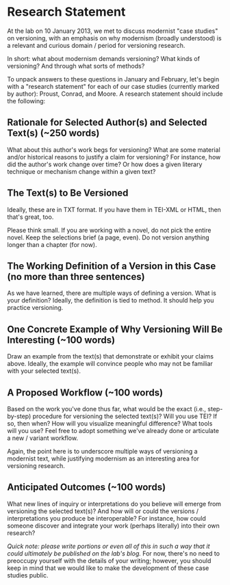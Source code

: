 # Research Statement 

At the lab on 10 January 2013, we met to discuss modernist "case studies" on versioning, with an emphasis on why modernism (broadly understood) is a relevant and curious domain / period for versioning research.  

In short: what about modernism demands versioning? What kinds of versioning? And through what sorts of methods? 

To unpack answers to these questions in January and February, let's begin with a "research statement" for each of our case studies (currently marked by author): Proust, Conrad, and Moore. A research statement should include the following: 

## Rationale for Selected Author(s) and Selected Text(s) (~250 words) 

What about this author's work begs for versioning? What are some material and/or historical reasons to justify a claim for versioning? For instance, how did the author's work change over time? Or how does a given literary technique or mechanism change within a given text? 

## The Text(s) to Be Versioned 

Ideally, these are in TXT format. If you have them in TEI-XML or HTML, then that's great, too. 

Please think small. If you are working with a novel, do not pick the entire novel. Keep the selections brief (a page, even). Do not version anything longer than a chapter (for now).  

## The Working Definition of a Version in this Case (no more than three sentences) 

As we have learned, there are multiple ways of defining a version. What is your definition? Ideally, the definition is tied to method. It should help you practice versioning.  

## One Concrete Example of Why Versioning Will Be Interesting (~100 words) 

Draw an example from the text(s) that demonstrate or exhibit your claims above. Ideally, the example will convince people who may not be familiar with your selected text(s).  

## A Proposed Workflow (~100 words) 

Based on the work you've done thus far, what would be the exact (i.e., step-by-step) procedure for versioning the selected text(s)? Will you use TEI? If so, then when? How will you visualize meaningful difference? What tools will you use? Feel free to adopt something we've already done or articulate a new / variant workflow. 

Again, the point here is to underscore multiple ways of versioning a modernist text, while justifying modernism as an interesting area for versioning research.  

## Anticipated Outcomes (~100 words) 

What new lines of inquiry or interpretations do you believe will emerge from versioning the selected text(s)? And how will or could the versions / interpretations you produce be interoperable? For instance, how could someone discover and integrate your work (perhaps literally) into their own research? 

*Quick note: please write portions or even all of this in such a way that it could ultimately be published on the lab's blog.* For now, there's no need to preoccupy yourself with the details of your writing; however, you should keep in mind that we would like to make the development of these case studies public.  